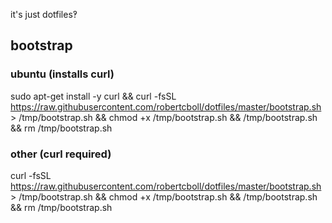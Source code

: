 it's just dotfiles‽

## bootstrap
### ubuntu (installs curl)
sudo apt-get install -y curl && curl -fsSL https://raw.githubusercontent.com/robertcboll/dotfiles/master/bootstrap.sh > /tmp/bootstrap.sh && chmod +x /tmp/bootstrap.sh && /tmp/bootstrap.sh && rm /tmp/bootstrap.sh

### other (curl required)
curl -fsSL https://raw.githubusercontent.com/robertcboll/dotfiles/master/bootstrap.sh > /tmp/bootstrap.sh && chmod +x /tmp/bootstrap.sh && /tmp/bootstrap.sh && rm /tmp/bootstrap.sh
